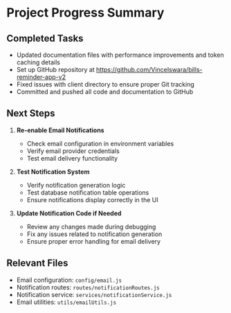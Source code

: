 # Project Progress Summary

## Completed Tasks
- Updated documentation files with performance improvements and token caching details
- Set up GitHub repository at https://github.com/VinceIswara/bills-reminder-app-v2
- Fixed issues with client directory to ensure proper Git tracking
- Committed and pushed all code and documentation to GitHub

## Next Steps
1. **Re-enable Email Notifications**
   - Check email configuration in environment variables
   - Verify email provider credentials
   - Test email delivery functionality

2. **Test Notification System**
   - Verify notification generation logic
   - Test database notification table operations
   - Ensure notifications display correctly in the UI

3. **Update Notification Code if Needed**
   - Review any changes made during debugging
   - Fix any issues related to notification generation
   - Ensure proper error handling for email delivery

## Relevant Files
- Email configuration: `config/email.js`
- Notification routes: `routes/notificationRoutes.js`
- Notification service: `services/notificationService.js`
- Email utilities: `utils/emailUtils.js`
